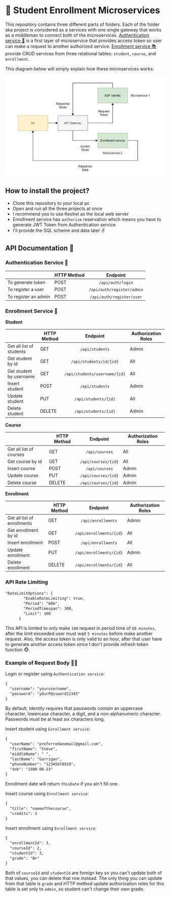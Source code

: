 # 📝 Student Enrollment Microservices 

This repository contains three different parts of folders. Each of the folder aka project is considered as a services with one single gateway that works as a middleman to connect both of the microservices. [Authentication service 🔑](https://github.com/jerichosiahaya/StudentEnrollmentMicroservices/tree/main/AuthenticationService) is a first layer of microservice that provides access token so user can make a request to another authorized service. [Enrollment service 📚](https://github.com/jerichosiahaya/StudentEnrollmentMicroservices/tree/main/EnrollmentService) provide CRUD services from three relational tables: `student`, `course`, and `enrollment`.

This diagram below will simply explain how these microservices works:

![flowchart](https://github.com/jerichosiahaya/StudentEnrollmentMicroservices/blob/main/assets/flowchart.jpg)

## How to install the project?
- Clone this repository to your local pc
- Open and run all the three projects at once
- I recommend you to use Kestrel as the local web server
- Enrollment service has `authorize` reservation which means you have to generate JWT Token from Authentication service
- I'll provide the SQL scheme and data later ✌

## API Documentation 🐒

### Authentication Service 🔑

| | HTTP Method        | Endpoint       |
|---| ------------- |:-------------:| 
|To generate token| POST      | `/api/auth/login` |
|To register a user| POST     | `/api/auth/register/admin`   |
|To register an admin| POST | `/api/auth/register/user`     |

### Enrollment Service 📝

<b>Student</b>

| | HTTP Method        | Endpoint       | Authorization Roles |
|---| ------------- |:-------------:| -------------------|
|Get all list of students| GET      | `/api/students` | Admin |
|Get student by id| GET     | `/api/students/id/{id}`   | All |
|Get student by username| GET | `/api/students/username/{id}`     | All |
|Insert student| POST | `/api/students`     | Admin |
|Update student| PUT | `/api/students/{id}`     | All |
|Delete student| DELETE | `/api/students/{id}`     | Admin |

<b>Course</b>

| | HTTP Method        | Endpoint       | Authorization Roles |
|---| ------------- |:-------------:| -------------------|
|Get all list of courses| GET      | `/api/courses` | All |
|Get course by id| GET     | `/api/courses/{id}`   | All |
|Insert course| POST | `/api/courses`     | Admin |
|Update course| PUT | `/api/courses/{id}`     | Admin |
|Delete course| DELETE | `/api/courses/{id}`     | Admin |

<b>Enrollment</b>

| | HTTP Method        | Endpoint       | Authorization Roles |
|---| ------------- |:-------------:| -------------------|
|Get all list of enrollments| GET      | `/api/enrollments` | Admin |
|Get enrollment by id| GET     | `/api/enrollments/{id}`   | All |
|Insert enrollment| POST | `/api/enrollments`     | All |
|Update enrollment| PUT | `/api/enrollments/{id}`     | Admin |
|Delete enrollment| DELETE | `/api/enrollments/{id}`     | All |

### API Rate Limiting

```
"RateLimitOptions": {
        "EnableRateLimiting": true,
        "Period": "60m",
        "PeriodTimespan": 300,
        "Limit": 100
      }
```
This API is limited to only make `100` request in period time of `60 minutes`, after the limit exceeded user must wait `5 minutes` before make another request. Also, the access token is only valid to an hour, after that user have to generate another access token since I don't provide refresh token function 🐵.

### Example of Request Body 🐕‍🦺

Login or register using `Authentication service`:

```
{
  "username": "yourusername",
  "password": "yOurP@ssword12345"
}
```

By default, Identity requires that passwords contain an uppercase character, lowercase character, a digit, and a non-alphanumeric character. Passwords must be at least six characters long.

Insert student using `Enrollment service`:
```
{
  "userName": "preferredanemail@gmail.com",
  "firstName": "Steve",
  "middleName": " ",
  "lastName": "Garrigan",
  "phoneNumber": "12345678910",
  "dob": "1988-08-23"
}
```

Enrollment date will return `thisDate` if you ain't fill one.

Insert course using `Enrollment service`:

```
{
  "title": "nameofthecourse",
  "credits": 3
}
```

Insert enrollment using `Enrollment service`:

```
{
  "enrollmentId": 3,
  "courseId": 2,
  "studentId": 3,
  "grade": "B+"
}
```

Both of `courseId` and `studentId` are foreign key so you can't update both of that values, you can delete that row instead. The only thing you can update from that table is `grade` and HTTP method update authorization roles for this table is set only to `admin`, so student can't change their own grade.

